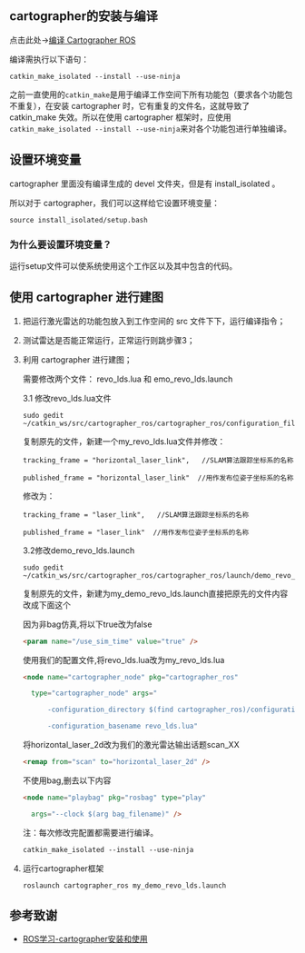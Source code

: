 ## cartographer的安装与编译

点击此处->[编译 Cartographer ROS](https://google-cartographer-ros.readthedocs.io/en/latest/compilation.html)

编译需执行以下语句：

```shell
catkin_make_isolated --install --use-ninja
```

之前一直使用的`catkin_make`是用于编译工作空间下所有功能包（要求各个功能包不重复），在安装 cartographer 时，它有重复的文件名，这就导致了 catkin_make 失效。所以在使用 cartographer 框架时，应使用 `catkin_make_isolated --install --use-ninja`来对各个功能包进行单独编译。

## 设置环境变量

cartographer 里面没有编译生成的 devel 文件夹，但是有 install_isolated 。

所以对于 cartographer，我们可以这样给它设置环境变量：

```shell
source install_isolated/setup.bash 
```

### 为什么要设置环境变量？

运行setup文件可以使系统使用这个工作区以及其中包含的代码。

## 使用 cartographer 进行建图

1. 把运行激光雷达的功能包放入到工作空间的 src 文件下下，运行编译指令；
2. 测试雷达是否能正常运行，正常运行则跳步骤3；
3. 利用 cartographer 进行建图；

   需要修改两个文件： revo_lds.lua 和 emo_revo_lds.launch

   3.1 修改revo_lds.lua文件

    ```shell
    sudo gedit ~/catkin_ws/src/cartographer_ros/cartographer_ros/configuration_files/revo_lds.lua
    ```

    复制原先的文件，新建一个my_revo_lds.lua文件并修改：

    ```shell
    tracking_frame = "horizontal_laser_link",   //SLAM算法跟踪坐标系的名称

    published_frame = "horizontal_laser_link"  //用作发布位姿子坐标系的名称
    ```

    修改为：

    ```shell
    tracking_frame = "laser_link",   //SLAM算法跟踪坐标系的名称

    published_frame = "laser_link"  //用作发布位姿子坐标系的名称
    ```

   3.2修改demo_revo_lds.launch

    ```shell
    sudo gedit ~/catkin_ws/src/cartographer_ros/cartographer_ros/launch/demo_revo_lds.launch
    ```

    复制原先的文件，新建为my_demo_revo_lds.launch直接把原先的文件内容改成下面这个

    因为非bag仿真,将以下true改为false

    ```html
    <param name="/use_sim_time" value="true" />
    ```

    使用我们的配置文件,将revo_lds.lua改为my_revo_lds.lua

    ```html
    <node name="cartographer_node" pkg="cartographer_ros"

      type="cartographer_node" args="

          -configuration_directory $(find cartographer_ros)/configuration_files

          -configuration_basename revo_lds.lua"
    ```

    将horizontal_laser_2d改为我们的激光雷达输出话题scan_XX

    ```html
    <remap from="scan" to="horizontal_laser_2d" />
    ```

    不使用bag,删去以下内容

    ```html
    <node name="playbag" pkg="rosbag" type="play"

      args="--clock $(arg bag_filename)" />
    ```

    注：每次修改完配置都需要进行编译。

    ```html
    catkin_make_isolated --install --use-ninja 
    ```

4. 运行cartographer框架

    ```shell
    roslaunch cartographer_ros my_demo_revo_lds.launch
    ```

## 参考致谢

- [ROS学习-cartographer安装和使用](https://blog.csdn.net/popvan/article/details/123354259)
